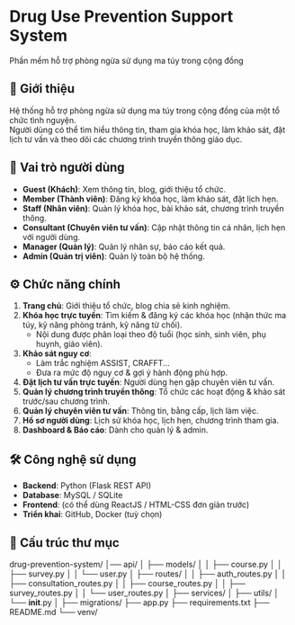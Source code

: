 # Drug Use Prevention Support System

Phần mềm hỗ trợ phòng ngừa sử dụng ma túy trong cộng đồng

## 🎯 Giới thiệu

Hệ thống hỗ trợ phòng ngừa sử dụng ma túy trong cộng đồng của một tổ chức tình nguyện.  
Người dùng có thể tìm hiểu thông tin, tham gia khóa học, làm khảo sát, đặt lịch tư vấn và theo dõi các chương trình truyền thông giáo dục.

## 👥 Vai trò người dùng

- **Guest (Khách)**: Xem thông tin, blog, giới thiệu tổ chức.
- **Member (Thành viên)**: Đăng ký khóa học, làm khảo sát, đặt lịch hẹn.
- **Staff (Nhân viên)**: Quản lý khóa học, bài khảo sát, chương trình truyền thông.
- **Consultant (Chuyên viên tư vấn)**: Cập nhật thông tin cá nhân, lịch hẹn với người dùng.
- **Manager (Quản lý)**: Quản lý nhân sự, báo cáo kết quả.
- **Admin (Quản trị viên)**: Quản lý toàn bộ hệ thống.

## ⚙️ Chức năng chính

1. **Trang chủ**: Giới thiệu tổ chức, blog chia sẻ kinh nghiệm.
2. **Khóa học trực tuyến**: Tìm kiếm & đăng ký các khóa học (nhận thức ma túy, kỹ năng phòng tránh, kỹ năng từ chối).
   - Nội dung được phân loại theo độ tuổi (học sinh, sinh viên, phụ huynh, giáo viên).
3. **Khảo sát nguy cơ**:
   - Làm trắc nghiệm ASSIST, CRAFFT...
   - Đưa ra mức độ nguy cơ & gợi ý hành động phù hợp.
4. **Đặt lịch tư vấn trực tuyến**: Người dùng hẹn gặp chuyên viên tư vấn.
5. **Quản lý chương trình truyền thông**: Tổ chức các hoạt động & khảo sát trước/sau chương trình.
6. **Quản lý chuyên viên tư vấn**: Thông tin, bằng cấp, lịch làm việc.
7. **Hồ sơ người dùng**: Lịch sử khóa học, lịch hẹn, chương trình tham gia.
8. **Dashboard & Báo cáo**: Dành cho quản lý & admin.

## 🛠️ Công nghệ sử dụng

- **Backend**: Python (Flask REST API)
- **Database**: MySQL / SQLite
- **Frontend**: (có thể dùng ReactJS / HTML-CSS đơn giản trước)
- **Triển khai**: GitHub, Docker (tuỳ chọn)

## 📂 Cấu trúc thư mục

drug-prevention-system/
│── api/
│ ├── models/
│ │ ├── course.py
│ │ ├── survey.py
│ │ └── user.py
│ ├── routes/
│ │ ├── auth_routes.py
│ │ ├── consultation_routes.py
│ │ ├── course_routes.py
│ │ ├── survey_routes.py
│ │ └── user_routes.py
│ ├── services/
│ ├── utils/
│ └── **init**.py
│
├── migrations/
├── app.py
├── requirements.txt
├── README.md
└── venv/
